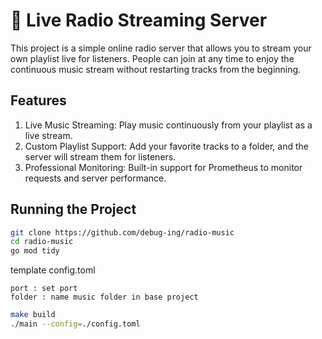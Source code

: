 # 🎵 Live Radio Streaming Server

This project is a simple online radio server that allows you to stream your own playlist live for listeners. People can join at any time to enjoy the continuous music stream without restarting tracks from the beginning.


## Features

1. Live Music Streaming: Play music continuously from your playlist as a live stream.
2. Custom Playlist Support: Add your favorite tracks to a folder, and the server will stream them for listeners.
2. Professional Monitoring: Built-in support for Prometheus to monitor requests and server performance.

## Running the Project
```bash
git clone https://github.com/debug-ing/radio-music
cd radio-music
go mod tidy
```

template config.toml 
```
port : set port
folder : name music folder in base project 
```

```bash
make build
./main --config=./config.toml 
```
